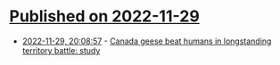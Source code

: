 # [Published on 2022-11-29](index.md)

* [2022-11-29, 20:08:57](https://news.ycombinator.com/item?id=33792578) - [Canada geese beat humans in longstanding territory battle: study](https://aces.illinois.edu/news/study-canada-geese-beat-humans-longstanding-territory-battle)
